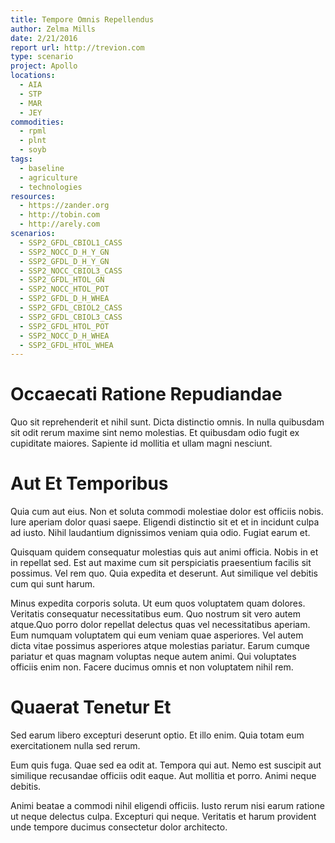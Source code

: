 ```yaml
---
title: Tempore Omnis Repellendus
author: Zelma Mills
date: 2/21/2016
report url: http://trevion.com
type: scenario
project: Apollo
locations:
  - AIA
  - STP
  - MAR
  - JEY
commodities:
  - rpml
  - plnt
  - soyb
tags:
  - baseline
  - agriculture
  - technologies
resources:
  - https://zander.org
  - http://tobin.com
  - http://arely.com
scenarios:
  - SSP2_GFDL_CBIOL1_CASS
  - SSP2_NOCC_D_H_Y_GN
  - SSP2_GFDL_D_H_Y_GN
  - SSP2_NOCC_CBIOL3_CASS
  - SSP2_GFDL_HTOL_GN
  - SSP2_NOCC_HTOL_POT
  - SSP2_GFDL_D_H_WHEA
  - SSP2_GFDL_CBIOL2_CASS
  - SSP2_GFDL_CBIOL3_CASS
  - SSP2_GFDL_HTOL_POT
  - SSP2_NOCC_D_H_WHEA
  - SSP2_GFDL_HTOL_WHEA
---
```

# Occaecati Ratione Repudiandae
Quo sit reprehenderit et nihil sunt. Dicta distinctio omnis. In nulla quibusdam sit odit rerum maxime sint nemo molestias. Et quibusdam odio fugit ex cupiditate maiores. Sapiente id mollitia et ullam magni nesciunt.

# Aut Et Temporibus
Quia cum aut eius. Non et soluta commodi molestiae dolor est officiis nobis. Iure aperiam dolor quasi saepe. Eligendi distinctio sit et et in incidunt culpa ad iusto. Nihil laudantium dignissimos veniam quia odio. Fugiat earum et.
 Quisquam quidem consequatur molestias quis aut animi officia. Nobis in et in repellat sed. Est aut maxime cum sit perspiciatis praesentium facilis sit possimus. Vel rem quo. Quia expedita et deserunt. Aut similique vel debitis cum qui sunt harum.
 Minus expedita corporis soluta. Ut eum quos voluptatem quam dolores. Veritatis consequatur necessitatibus eum. Quo nostrum sit vero autem atque.Quo porro dolor repellat delectus quas vel necessitatibus aperiam. Eum numquam voluptatem qui eum veniam quae asperiores. Vel autem dicta vitae possimus asperiores atque molestias pariatur. Earum cumque pariatur et quas magnam voluptas neque autem animi. Qui voluptates officiis enim non. Facere ducimus omnis et non voluptatem nihil rem.

# Quaerat Tenetur Et
Sed earum libero excepturi deserunt optio. Et illo enim. Quia totam eum exercitationem nulla sed rerum.
 Eum quis fuga. Quae sed ea odit at. Tempora qui aut. Nemo est suscipit aut similique recusandae officiis odit eaque. Aut mollitia et porro. Animi neque debitis.
 Animi beatae a commodi nihil eligendi officiis. Iusto rerum nisi earum ratione ut neque delectus culpa. Excepturi qui neque. Veritatis et harum provident unde tempore ducimus consectetur dolor architecto.
